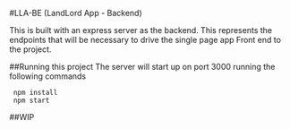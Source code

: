 #LLA-BE (LandLord App - Backend)

This is built with an express server as the backend.
This represents the endpoints that will be necessary to drive the single page app Front end to the project.

##Running this project
The server will start up on port 3000 running the following commands
```
 npm install
 npm start
```

##WIP
